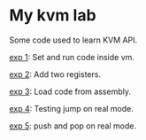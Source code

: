 # My kvm lab
Some code used to learn KVM API.

[exp 1](exp1): Set and run code inside vm.

[exp 2](exp2): Add two registers.

[exp 3](exp3): Load code from assembly.

[exp 4](exp4): Testing jump on real mode.

[exp 5](exp5): push and pop on real mode.
